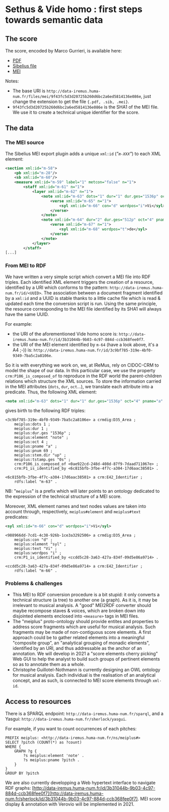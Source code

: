 <!--
https://github.com/polifonia-project/stories/tree/main/Sethus:%20Music%20Theorist

https://github.com/polifonia-project/stories/blob/main/Sethus:%20Music%20Theorist/Sethus%231_ConflictingTheoreticalInterpretations.md
-->

# Sethus & Vide homo : first steps towards semantic data

## The score

The score, encoded by Marco Gurrieri, is available here:

- [PDF](http://data-iremus.huma-num.fr/files/mei/9f43fc5d3d20725b260d6bc2a6ed5814136e086e.pdf)
- [Sibelius file](http://data-iremus.huma-num.fr/files/mei/9f43fc5d3d20725b260d6bc2a6ed5814136e086e.sib)
- [MEI](http://data-iremus.huma-num.fr/files/mei/9f43fc5d3d20725b260d6bc2a6ed5814136e086e.mei)

Notes:
- The base URI is `http://data-iremus.huma-num.fr/files/mei/9f43fc5d3d20725b260d6bc2a6ed5814136e086e`, just change the extension to get the file `{.pdf, .sib, .mei}`.
- `9f43fc5d3d20725b260d6bc2a6ed5814136e086e` is the SHA1 of the MEI file. We use it to create a technical unique identifier for the score.

## The data

### The MEI source

The Sibelius MEI export plugin adds a unique `xml:id` (*"`m-XXX`"*) to each XML element:

```xml
<section xml:id="m-58">
    <pb xml:id="m-28"/>
    <sb xml:id="m-60"/>
    <measure xml:id="m-59" label="1" metcon="false" n="1">
        <staff xml:id="m-61" n="1">
            <layer xml:id="m-62" n="1">
                <note xml:id="m-63" dots="1" dur="1" dur.ges="1536p" oct="4" pname="a" pnum="69" stem.dir="up" tstamp.ges="0s">
                    <verse xml:id="m-65" n="1">
                        <syl xml:id="m-66" con="d" wordpos="i">Vi</syl>
                    </verse>
                </note>
                <note xml:id="m-64" dur="2" dur.ges="512p" oct="4" pname="a" pnum="69" stem.dir="up" tstamp.ges="3.6s">
                    <verse xml:id="m-67" n="1">
                        <syl xml:id="m-68" wordpos="t">de</syl>
                    </verse>
                </note>
            </layer>
        </staff>
[...]
```

### From MEI to RDF

We have written a very simple script which convert a MEI file into RDF triples. Each identified XML element triggers the creation of a resource, identified by a URI which conforms to the pattern: `http://data-iremus.huma-num.fr/id/<UUID>`. The association between a document fragment identified by a `xml:id` and a UUID is stable thanks to a little cache file which is read & updated each time the conversion script is run. Using the same principle, the resource corresponding to the MEI file identified by its SHA1 will always have the same UUID.

For example:
- the URI of the aforementioned Vide homo score is: `http://data-iremus.huma-num.fr/id/3b31044b-9b03-4c97-884d-ccb368fee0f7`.
- the URI of the MEI element identified by `m-64` (have a look above, it's a A4 ;-)) is: `http://data-iremus.huma-num.fr/id/3c9bf785-319e-4bf0-9349-7ba5c2a8106e`.

So it is with everything we work on, we, at IReMus, rely on CIDOC-CRM to model the shape of our data. In this particular case, we use the property `crm:P106_is_composed_of` to reproduce in the RDF world the parent-children relations which structure the XML sources. To store the information carried in the MEI attributes (`dots`, `dur`, `oct`…), we translate each attribute into a predicate. Thus, the following XML element:

```xml
<note xml:id="m-63" dots="1" dur="1" dur.ges="1536p" oct="4" pname="a" pnum="69" stem.dir="up" tstamp.ges="0s">
```

gives birth to the following RDF triples:

```ttl
<3c9bf785-319e-4bf0-9349-7ba5c2a8106e> a crmdig:D35_Area ;
    meiplus:dots 1 ;
    meiplus:dur 1 ;
    meiplus:dur.ges "1536p" ;
    meiplus:element "note" ;
    meiplus:oct 4 ;
    meiplus:pname "a" ;
    meiplus:pnum 69 ;
    meiplus:stem.dir "up" ;
    meiplus:tstamp.ges "0s" ;
    crm:P106_is_composed_of <0ae922cd-248d-408d-87f9-7daad711067e> ;
    crm:P1_is_identified_by <6c815bfb-3fbe-4f7c-a304-17d6aac38501> .

<6c815bfb-3fbe-4f7c-a304-17d6aac38501> a crm:E42_Identifier ;
    rdfs:label "m-63" .
```

NB: "`meiplus`" is a prefix which will later points to an ontology dedicated to the expression of the technical structure of a MEI score.

Moreover, XML element names and text nodes values are taken into account through, respectively, `meiplus#element` and `meiplus#text` predicates:

```xml
<syl xml:id="m-66" con="d" wordpos="i">Vi</syl>
```

```ttl
<988966dd-7cd1-4c38-926b-1ce3a3292506> a crmdig:D35_Area ;
    meiplus:con "d" ;
    meiplus:element "syl" ;
    meiplus:text "Vi" ;
    meiplus:wordpos "i" ;
    crm:P1_is_identified_by <ccdd5c28-3a63-427a-834f-09d5e86a9714> .

<ccdd5c28-3a63-427a-834f-09d5e86a9714> a crm:E42_Identifier ;
    rdfs:label "m-66" .
```

### Problems & challenges

- This MEI to RDF conversion procedure is a bit stupid: it only converts a technical structure (a tree) to another one (a graph). As it is, it may be irrelevant to musical analysis. A "good" MEI2RDF converter should maybe recompose staves & voices, which are broken down into disjointed elements enclosed into `<measure>` tags in MEI files.
- The "meiplus" proto-ontology should provide entites and properties to address score fragments which are useful for musical analysis. Such fragments may be made of non-contiguous score elements. A first approach could be to gather related elements into a meaningful "composite group", an "analytical grouping of monadic elements", identified by an URI, and thus addressable as the anchor of an annotation. We will develop in 2021 a "score elements cherry picking" Web GUI to help the analyst to build such groups of pertinent elements so as to annotate them as a whole.
- Christophe Guillotel-Nothmann is currently designing an OWL ontology for musical analysis. Each individual is the realisation of an analytical concept, and as such, is connected to MEI score elements through `xml-id`.

## Access to resources

There is a SPARQL endpoint: `http://data-iremus.huma-num.fr/sparql`, and a Yasgui: `http://data-iremus.huma-num.fr/sherlock/yasgui`.

For example, if you want to count occurrences of each pitches:
```sparql
PREFIX meiplus: <http://data-iremus.huma-num.fr/ns/meiplus#>
SELECT ?pitch (COUNT(*) as ?count)
WHERE {
    GRAPH ?g {
        ?s meiplus:element 'note' .
        ?s meiplus:pname ?pitch .
    }
}
GROUP BY ?pitch
```

We are also currently developping a Web hypertext interface to navigate RDF graphs: [http://data-iremus.huma-num.fr/id/3b31044b-9b03-4c97-884d-ccb368fee0f7](http://data-iremus.huma-num.fr/sherlock/id/3b31044b-9b03-4c97-884d-ccb368fee0f7). MEI score display & annotation with Verovio will be implemented in 2021.